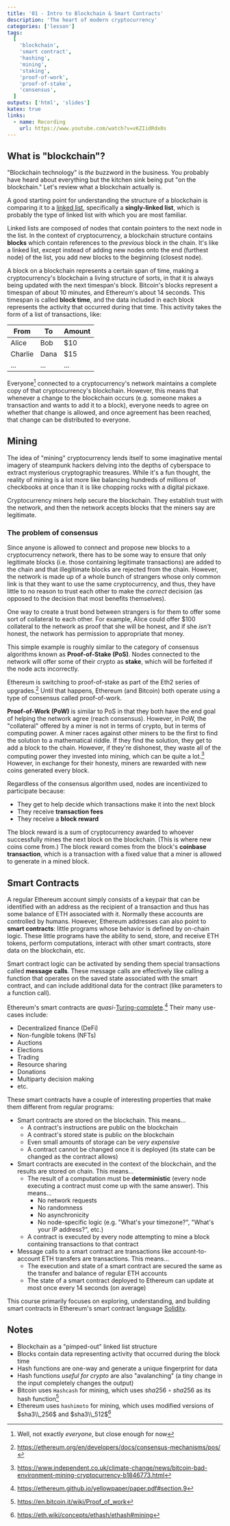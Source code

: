 ```yaml
---
title: '01 - Intro to Blockchain & Smart Contracts'
description: 'The heart of modern cryptocurrency'
categories: ['lesson']
tags:
  [
    'blockchain',
    'smart contract',
    'hashing',
    'mining',
    'staking',
    'proof-of-work',
    'proof-of-stake',
    'consensus',
  ]
outputs: ['html', 'slides']
katex: true
links:
  - name: Recording
    url: https://www.youtube.com/watch?v=vKZIidRdx0s
---
```


## What is "blockchain"?

"Blockchain technology" is _the_ buzzword in the business. You probably have heard about everything but the kitchen sink being put "on the blockchain." Let's review what a blockchain actually is.

A good starting point for understanding the structure of a blockchain is comparing it to a [linked list](https://www.geeksforgeeks.org/data-structures/linked-list/), specifically a **singly-linked list**, which is probably the type of linked list with which you are most familiar.

Linked lists are composed of nodes that contain pointers to the next node in the list. In the context of cryptocurrency, a blockchain structure contains **blocks** which contain references to the _previous_ block in the chain. It's like a linked list, except instead of adding new nodes onto the end (furthest node) of the list, you add new blocks to the beginning (closest node).

A block on a blockchain represents a certain span of time, making a cryptocurrency's blockchain a living structure of sorts, in that it is always being updated with the next timespan's block. Bitcoin's blocks represent a timespan of about 10 minutes, and Ethereum's about 14 seconds. This timespan is called **block time**, and the data included in each block represents the activity that occurred during that time. This activity takes the form of a list of transactions, like:

| From    | To   | Amount |
| ------- | ---- | ------ |
| Alice   | Bob  | $10    |
| Charlie | Dana | $15    |
| ...     | ...  | ...    |

Everyone[^everyone] connected to a cryptocurrency's network maintains a complete copy of that cryptocurrency's blockchain. However, this means that whenever a change to the blockchain occurs (e.g. someone makes a transaction and wants to add it to a block), everyone needs to agree on whether that change is allowed, and once agreement has been reached, that change can be distributed to everyone.

[^everyone]: Well, not exactly _everyone_, but close enough for now

## Mining

The idea of "mining" cryptocurrency lends itself to some imaginative mental imagery of steampunk hackers delving into the depths of cyberspace to extract mysterious cryptographic treasures. While it's a fun thought, the reality of mining is a lot more like balancing hundreds of millions of checkbooks at once than it is like chopping rocks with a digital pickaxe.

Cryptocurrency miners help secure the blockchain. They establish trust with the network, and then the network accepts blocks that the miners say are legitimate.

### The problem of consensus

Since anyone is allowed to connect and propose new blocks to a cryptocurrency network, there has to be some way to ensure that only legitimate blocks (i.e. those containing legitimate transactions) are added to the chain and that illegitimate blocks are rejected from the chain. However, the network is made up of a whole bunch of strangers whose only common link is that they want to use the same cryptocurrency, and thus, they have little to no reason to trust each other to make the _correct_ decision (as opposed to the decision that most benefits themselves).

One way to create a trust bond between strangers is for them to offer some sort of collateral to each other. For example, Alice could offer $100 collateral to the network as proof that she will be honest, and if she _isn't_ honest, the network has permission to appropriate that money.

This simple example is roughly similar to the category of consensus algorithms known as **Proof-of-Stake (PoS)**. Nodes connected to the network will offer some of their crypto as **stake**, which will be forfeited if the node acts incorrectly.

Ethereum is switching to proof-of-stake as part of the Eth2 series of upgrades.[^eth2-pos] Until that happens, Ethereum (and Bitcoin) both operate using a type of consensus called proof-of-work.

[^eth2-pos]: https://ethereum.org/en/developers/docs/consensus-mechanisms/pos/

**Proof-of-Work (PoW)** is similar to PoS in that they both have the end goal of helping the network agree (reach consensus). However, in PoW, the "collateral" offered by a miner is not in terms of crypto, but in terms of computing power. A miner races against other miners to be the first to find the solution to a mathematical riddle. If they find the solution, they get to add a block to the chain. However, if they're dishonest, they waste all of the computing power they invested into mining, which can be quite a lot.[^btc-environment] However, in exchange for their honesty, miners are rewarded with new coins generated every block.

[^btc-environment]: https://www.independent.co.uk/climate-change/news/bitcoin-bad-environment-mining-cryptocurrency-b1846773.html

Regardless of the consensus algorithm used, nodes are incentivized to participate because:

- They get to help decide which transactions make it into the next block
- They receive **transaction fees**
- They receive a **block reward**

The block reward is a sum of cryptocurrency awarded to whoever successfully mines the next block on the blockchain. (This is where new coins come from.) The block reward comes from the block's **coinbase transaction**, which is a transaction with a fixed value that a miner is allowed to generate in a mined block.

## Smart Contracts

A regular Ethereum account simply consists of a keypair that can be identified with an address as the recipient of a transaction and thus has some balance of ETH associated with it. Normally these accounts are controlled by humans. However, Ethereum addresses can also point to **smart contracts**: little programs whose behavior is defined by on-chain logic. These little programs have the ability to send, store, and receive ETH tokens, perform computations, interact with other smart contracts, store data on the blockchain, etc.

Smart contract logic can be activated by sending them special transactions called **message calls**. These message calls are effectively like calling a function that operates on the saved state associated with the smart contract, and can include additional data for the contract (like parameters to a function call).

Ethereum's smart contracts are _quasi-_[Turing-complete](https://en.wikipedia.org/wiki/Turing_completeness).[^quasi-turing-complete] Their many use-cases include:

- Decentralized finance (DeFi)
- Non-fungible tokens (NFTs)
- Auctions
- Elections
- Trading
- Resource sharing
- Donations
- Multiparty decision making
- etc.

[^quasi-turing-complete]: https://ethereum.github.io/yellowpaper/paper.pdf#section.9

These smart contracts have a couple of interesting properties that make them different from regular programs:

- Smart contracts are stored on the blockchain. This means...
  - A contract's instructions are public on the blockchain
  - A contract's stored state is public on the blockchain
  - Even small amounts of storage can be _very expensive_
  - A contract cannot be changed once it is deployed (its state can be changed as the contract allows)
- Smart contracts are executed in the context of the blockchain, and the results are stored on chain. This means...
  - The result of a computation must be **deterministic** (every node executing a contract must come up with the same answer). This means...
    - No network requests
    - No randomness
    - No asynchronicity
    - No node-specific logic (e.g. "What's your timezone?", "What's your IP address?", etc.)
  - A contract is executed by every node attempting to mine a block containing transactions to that contract
- Message calls to a smart contract are transactions like account-to-account ETH transfers are transactions. This means...
  - The execution and state of a smart contract are secured the same as the transfer and balance of regular ETH accounts
  - The state of a smart contract deployed to Ethereum can update at most once every 14 seconds (on average)

This course primarily focuses on exploring, understanding, and building smart contracts in Ethereum's smart contract language [Solidity](https://soliditylang.org/).

## Notes

- Blockchain as a "pimped-out" linked list structure
- Blocks contain data representing activity that occurred during the block time
- Hash functions are one-way and generate a unique fingerprint for data
- Hash functions _useful for crypto_ are also "avalanching" (a tiny change in the input completely changes the output)
- Bitcoin uses `Hashcash` for mining, which uses $sha256 \circ sha256$ as its hash function[^btc-mining]
- Ethereum uses `hashimoto` for mining, which uses modified versions of $sha3\\_256$ and $sha3\\_512$[^eth-mining]

[^btc-mining]: https://en.bitcoin.it/wiki/Proof_of_work
[^eth-mining]: https://eth.wiki/concepts/ethash/ethash#mining
